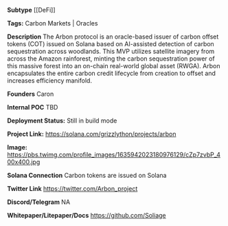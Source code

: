 **Subtype** [[DeFi]] 

  **Tags:** Carbon Markets | Oracles 

  **Description** The Arbon protocol is an oracle-based issuer of carbon offset tokens (COT) issued on Solana based on AI-assisted detection of carbon sequestration across woodlands. This MVP utilizes satellite imagery from across the Amazon rainforest, minting the carbon sequestration power of this massive forest into an on-chain real-world global asset (RWGA). Arbon encapsulates the entire carbon credit lifecycle from creation to offset and increases efficiency manifold.

  **Founders** Caron 

  **Internal POC** TBD 

  **Deployment Status:** Still in build mode 

  **Project Link:** https://solana.com/grizzlython/projects/arbon

  **Image:** https://pbs.twimg.com/profile_images/1635942023180976129/cZp7zvbP_400x400.jpg

  **Solana Connection** Carbon tokens are issued on Solana 

  **Twitter Link** https://twitter.com/Arbon_project

  **Discord/Telegram** NA

  **Whitepaper/Litepaper/Docs** https://github.com/Soliage